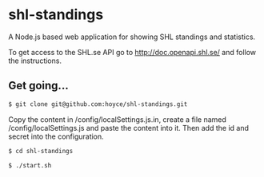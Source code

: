 # shl-standings
A Node.js based web application for showing SHL standings and statistics.

To get access to the SHL.se API go to http://doc.openapi.shl.se/ and follow the instructions. 

## Get going...
```bash
$ git clone git@github.com:hoyce/shl-standings.git
```
Copy the content in /config/localSettings.js.in, create a file named /config/localSettings.js and paste the content into it.
Then add the id and secret into the configuration.
 
```bash
$ cd shl-standings

$ ./start.sh
```